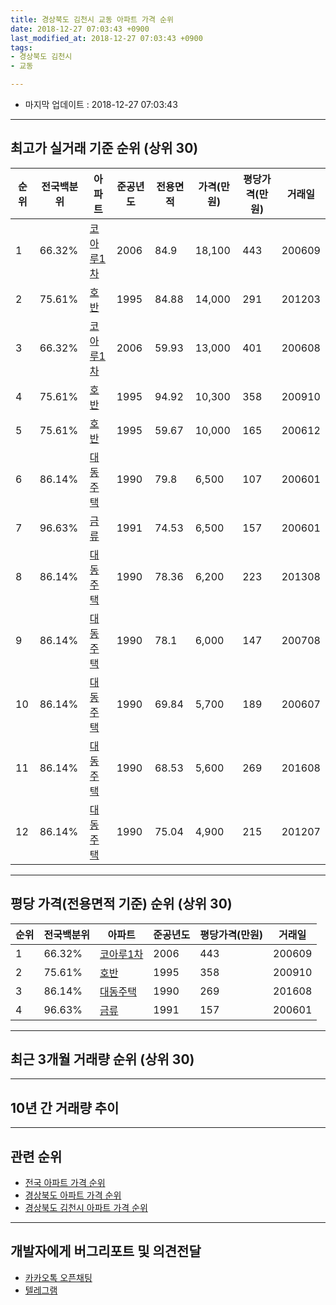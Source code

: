 ```yaml
---
title: 경상북도 김천시 교동 아파트 가격 순위
date: 2018-12-27 07:03:43 +0900
last_modified_at: 2018-12-27 07:03:43 +0900
tags:
- 경상북도 김천시
- 교동

---
```


* 마지막 업데이트 : 2018-12-27 07:03:43

---

## 최고가 실거래 기준 순위 (상위 30)


|순위|전국백분위|아파트|준공년도|전용면적|가격(만원)|평당가격(만원)|거래일|
|---|---|---|---|---|---|---|---|
|1|66.32%|[코아루1차](https://search.naver.com/search.naver?query=%EA%B2%BD%EC%83%81%EB%B6%81%EB%8F%84+%EA%B9%80%EC%B2%9C%EC%8B%9C+%EA%B5%90%EB%8F%99+%EC%BD%94%EC%95%84%EB%A3%A81%EC%B0%A8)|2006|84.9|18,100|443|200609|
|2|75.61%|[호반](https://search.naver.com/search.naver?query=%EA%B2%BD%EC%83%81%EB%B6%81%EB%8F%84+%EA%B9%80%EC%B2%9C%EC%8B%9C+%EA%B5%90%EB%8F%99+%ED%98%B8%EB%B0%98)|1995|84.88|14,000|291|201203|
|3|66.32%|[코아루1차](https://search.naver.com/search.naver?query=%EA%B2%BD%EC%83%81%EB%B6%81%EB%8F%84+%EA%B9%80%EC%B2%9C%EC%8B%9C+%EA%B5%90%EB%8F%99+%EC%BD%94%EC%95%84%EB%A3%A81%EC%B0%A8)|2006|59.93|13,000|401|200608|
|4|75.61%|[호반](https://search.naver.com/search.naver?query=%EA%B2%BD%EC%83%81%EB%B6%81%EB%8F%84+%EA%B9%80%EC%B2%9C%EC%8B%9C+%EA%B5%90%EB%8F%99+%ED%98%B8%EB%B0%98)|1995|94.92|10,300|358|200910|
|5|75.61%|[호반](https://search.naver.com/search.naver?query=%EA%B2%BD%EC%83%81%EB%B6%81%EB%8F%84+%EA%B9%80%EC%B2%9C%EC%8B%9C+%EA%B5%90%EB%8F%99+%ED%98%B8%EB%B0%98)|1995|59.67|10,000|165|200612|
|6|86.14%|[대동주택](https://search.naver.com/search.naver?query=%EA%B2%BD%EC%83%81%EB%B6%81%EB%8F%84+%EA%B9%80%EC%B2%9C%EC%8B%9C+%EA%B5%90%EB%8F%99+%EB%8C%80%EB%8F%99%EC%A3%BC%ED%83%9D)|1990|79.8|6,500|107|200601|
|7|96.63%|[금류](https://search.naver.com/search.naver?query=%EA%B2%BD%EC%83%81%EB%B6%81%EB%8F%84+%EA%B9%80%EC%B2%9C%EC%8B%9C+%EA%B5%90%EB%8F%99+%EA%B8%88%EB%A5%98)|1991|74.53|6,500|157|200601|
|8|86.14%|[대동주택](https://search.naver.com/search.naver?query=%EA%B2%BD%EC%83%81%EB%B6%81%EB%8F%84+%EA%B9%80%EC%B2%9C%EC%8B%9C+%EA%B5%90%EB%8F%99+%EB%8C%80%EB%8F%99%EC%A3%BC%ED%83%9D)|1990|78.36|6,200|223|201308|
|9|86.14%|[대동주택](https://search.naver.com/search.naver?query=%EA%B2%BD%EC%83%81%EB%B6%81%EB%8F%84+%EA%B9%80%EC%B2%9C%EC%8B%9C+%EA%B5%90%EB%8F%99+%EB%8C%80%EB%8F%99%EC%A3%BC%ED%83%9D)|1990|78.1|6,000|147|200708|
|10|86.14%|[대동주택](https://search.naver.com/search.naver?query=%EA%B2%BD%EC%83%81%EB%B6%81%EB%8F%84+%EA%B9%80%EC%B2%9C%EC%8B%9C+%EA%B5%90%EB%8F%99+%EB%8C%80%EB%8F%99%EC%A3%BC%ED%83%9D)|1990|69.84|5,700|189|200607|
|11|86.14%|[대동주택](https://search.naver.com/search.naver?query=%EA%B2%BD%EC%83%81%EB%B6%81%EB%8F%84+%EA%B9%80%EC%B2%9C%EC%8B%9C+%EA%B5%90%EB%8F%99+%EB%8C%80%EB%8F%99%EC%A3%BC%ED%83%9D)|1990|68.53|5,600|269|201608|
|12|86.14%|[대동주택](https://search.naver.com/search.naver?query=%EA%B2%BD%EC%83%81%EB%B6%81%EB%8F%84+%EA%B9%80%EC%B2%9C%EC%8B%9C+%EA%B5%90%EB%8F%99+%EB%8C%80%EB%8F%99%EC%A3%BC%ED%83%9D)|1990|75.04|4,900|215|201207|


---

## 평당 가격(전용면적 기준) 순위 (상위 30)


|순위|전국백분위|아파트|준공년도|평당가격(만원)|거래일|
|---|---|---|---|---|---|
|1|66.32%|[코아루1차](https://search.naver.com/search.naver?query=%EA%B2%BD%EC%83%81%EB%B6%81%EB%8F%84+%EA%B9%80%EC%B2%9C%EC%8B%9C+%EA%B5%90%EB%8F%99+%EC%BD%94%EC%95%84%EB%A3%A81%EC%B0%A8)|2006|443|200609|
|2|75.61%|[호반](https://search.naver.com/search.naver?query=%EA%B2%BD%EC%83%81%EB%B6%81%EB%8F%84+%EA%B9%80%EC%B2%9C%EC%8B%9C+%EA%B5%90%EB%8F%99+%ED%98%B8%EB%B0%98)|1995|358|200910|
|3|86.14%|[대동주택](https://search.naver.com/search.naver?query=%EA%B2%BD%EC%83%81%EB%B6%81%EB%8F%84+%EA%B9%80%EC%B2%9C%EC%8B%9C+%EA%B5%90%EB%8F%99+%EB%8C%80%EB%8F%99%EC%A3%BC%ED%83%9D)|1990|269|201608|
|4|96.63%|[금류](https://search.naver.com/search.naver?query=%EA%B2%BD%EC%83%81%EB%B6%81%EB%8F%84+%EA%B9%80%EC%B2%9C%EC%8B%9C+%EA%B5%90%EB%8F%99+%EA%B8%88%EB%A5%98)|1991|157|200601|


---

## 최근 3개월 거래량 순위 (상위 30)


<div style="width:100%;">
    <canvas id="deal_count_ranking" height="250"></canvas>
</div>


<script>
new Chart(document.getElementById("deal_count_ranking"), {
    type: 'horizontalBar',
    data: {
        labels: ['코아루1차', '금류', '호반'],
        datasets: [{
            label: '실거래 수',
            data: [6, 1, 1],
            borderColor: "rgba(255, 0, 128, 1)",
            backgroundColor: "rgba(255, 0, 128, 0.5)",
            fill: false,
        }]
    },
    options: {
        responsive: true,
        title: {
            display: true,
            text: '최근 3개월 거래량 순위'
        },
        tooltips: {
            mode: 'index',
            intersect: false,
            callbacks: {
                title: function(tooltipItems, data) {
                    return "실거래 수:";
                },
                label: function(tooltipItem, data) {
                    return data.labels[tooltipItem.index] + ": " + tooltipItem.xLabel;
                }
            }
        },
        hover: {
            mode: 'nearest',
            intersect: true
        },
        scales: {
            xAxes: [{
                display: true,
                scaleLabel: {
                    display: true,
                    labelString: '실거래 수'
                },
                ticks: {
                    suggestedMin: 0,
                }
            }],
            yAxes: [{
                display: true,
                ticks: {
                    autoSkip: false,
                    callback: function(value, index, values) {
                        if (value.length > 15)
                            return value.substr(0, 13) + "...";
                        else
                            return value;
                    }
                },
                scaleLabel: {
                    display: false,
                }
            }]
        }
    }
});

</script>


---

## 10년 간 거래량 추이


<div style="width:100%;">
    <canvas id="deal_progress" height="250"></canvas>
</div>

<script>
new Chart(document.getElementById("deal_progress"), {
    type: 'line',
    data: {
        labels: ['200812','200901','200902','200903','200904','200905','200906','200907','200908','200909','200910','200911','200912','201001','201002','201003','201004','201005','201006','201007','201008','201009','201010','201011','201012','201101','201102','201103','201104','201105','201106','201107','201108','201109','201110','201111','201112','201201','201202','201203','201204','201205','201206','201207','201208','201209','201210','201211','201212','201301','201302','201303','201304','201305','201306','201307','201308','201309','201310','201311','201312','201401','201402','201403','201404','201405','201406','201407','201408','201409','201410','201411','201412','201501','201502','201503','201504','201505','201506','201507','201508','201509','201510','201511','201512','201601','201602','201603','201604','201605','201606','201607','201608','201609','201610','201611','201612','201701','201702','201703','201704','201705','201706','201707','201708','201709','201710','201711','201712','201801','201802','201803','201804','201805','201806','201807','201808','201809','201810','201811','201812'],
        datasets: [{
            label: '실거래 수',
            pointRadius: 1,
            data: [4, 4, 3, 8, 2, 3, 3, 4, 6, 5, 6, 4, 4, 2, 4, 10, 7, 4, 4, 1, 5, 6, 8, 7, 5, 6, 9, 11, 8, 5, 8, 5, 3, 3, 9, 1, 9, 4, 4, 8, 4, 2, 0, 4, 3, 2, 5, 5, 5, 1, 3, 4, 2, 0, 7, 1, 6, 3, 5, 9, 12, 3, 6, 7, 5, 6, 4, 2, 4, 8, 5, 7, 8, 3, 4, 4, 9, 1, 10, 6, 7, 3, 7, 4, 5, 5, 2, 10, 5, 4, 4, 0, 5, 2, 4, 1, 1, 2, 3, 4, 2, 6, 1, 3, 4, 3, 6, 5, 6, 6, 3, 1, 1, 0, 2, 2, 5, 4, 5, 1, 2],
            borderColor: "rgba(255, 201, 14, 1)",
            backgroundColor: "rgba(255, 201, 14, 0.5)",
            fill: true,
        }]
    },
    options: {
        responsive: true,
        title: {
            display: true,
            text: '10년간 거래량 추이'
        },
        tooltips: {
            mode: 'index',
            intersect: false,
        },
        hover: {
            mode: 'nearest',
            intersect: true
        },
        scales: {
            xAxes: [{
                display: true,
                scaleLabel: {
                    display: true,
                    labelString: '년/월'
                }
            }],
            yAxes: [{
                display: true,
                ticks: {
                    suggestedMin: 0,
                },
                scaleLabel: {
                    display: true,
                    labelString: '실거래 수'
                }
            }]
        }
    }
});

</script>


---

## 관련 순위

- [전국 아파트 가격 순위](https://inasie.github.io/apt-ranking/전국)
- [경상북도 아파트 가격 순위](https://inasie.github.io/apt-ranking/경상북도)
- [경상북도 김천시 아파트 가격 순위](https://inasie.github.io/apt-ranking/경상북도-김천시)


---

## 개발자에게 버그리포트 및 의견전달

- [카카오톡 오픈채팅](https://open.kakao.com/o/gLJUAP4)
- [텔레그램](https://t.me/inasie)

